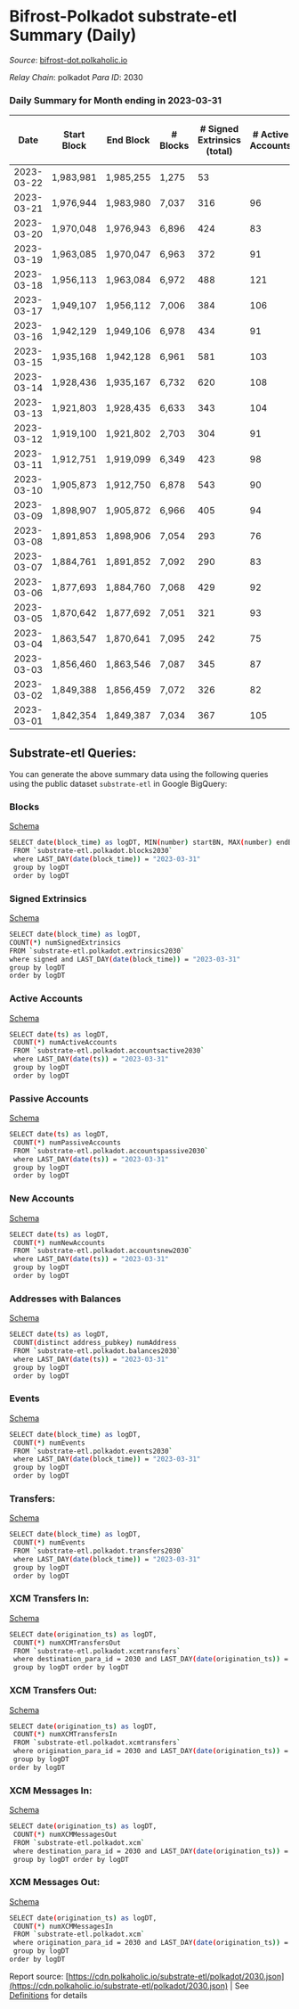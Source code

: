 # Bifrost-Polkadot substrate-etl Summary (Daily)

_Source_: [bifrost-dot.polkaholic.io](https://bifrost-dot.polkaholic.io)

*Relay Chain*: polkadot
*Para ID*: 2030



### Daily Summary for Month ending in 2023-03-31


| Date | Start Block | End Block | # Blocks  | # Signed Extrinsics (total) | # Active Accounts | # Passive | # New | # Addresses with Balances | # Events | # Transfers | # XCM Transfers In | # XCM Transfers Out | # XCM In | # XCM Out | Issues | 
| ---- | ----------- | --------- | --------  | --------------------------- | ----------------- | --------- | ----- | ------------------------- | -------- | ----------- | ------------------ | ------------------- | -------- | --------- | ------ |
| 2023-03-22 | 1,983,981 | 1,985,255 | 1,275  | 53 |  |  |  |  | 3,039 | 25 ($1,180.56) |   |   |  |  |  |
| 2023-03-21 | 1,976,944 | 1,983,980 | 7,037  | 316 | 96 | 25 | 5 | 4,002 | 17,216 | 279 ($149,418.89) | 25 ($26,509.71) | 29 ($7,735.95) | 18 | 17 |  |
| 2023-03-20 | 1,970,048 | 1,976,943 | 6,896  | 424 | 83 | 23 | 9 | 3,997 | 18,203 | 414 ($74,010.30) | 38 ($54,757.35) | 9 ($4,836.10) | 37 | 31 |  |
| 2023-03-19 | 1,963,085 | 1,970,047 | 6,963  | 372 | 91 | 25 | 4 | 3,988 | 17,711 | 347 ($22,183.93) | 33 ($2,287.56) | 16 ($5,004.22) | 33 | 36 |  |
| 2023-03-18 | 1,956,113 | 1,963,084 | 6,972  | 488 | 121 | 23 | 14 | 3,985 | 19,056 | 499 ($360,914.87) | 48 ($342,050.85) | 28 ($3,976.62) | 47 | 56 |  |
| 2023-03-17 | 1,949,107 | 1,956,112 | 7,006  | 384 | 106 | 31 | 15 | 3,973 | 18,206 | 450 ($1,356,000.20) | 56 ($978,401.36) | 21 ($70,796.85) | 54 | 37 |  |
| 2023-03-16 | 1,942,129 | 1,949,106 | 6,978  | 434 | 91 | 28 | 4 | 3,958 | 18,415 | 372 ($68,093.75) | 37 ($31,968.10) | 16 ($7,396.54) | 37 | 38 |  |
| 2023-03-15 | 1,935,168 | 1,942,128 | 6,961  | 581 | 103 | 25 | 12 | 3,954 | 19,804 | 429 ($12,545.77) | 43 ($5,400.74) | 14 ($2,189.49) | 43 | 35 |  |
| 2023-03-14 | 1,928,436 | 1,935,167 | 6,732  | 620 | 108 | 33 | 11 | 3,942 | 19,632 | 435 ($181,266.32) | 45 ($69,235.56) | 24 ($91,810.24) | 45 | 49 |  |
| 2023-03-13 | 1,921,803 | 1,928,435 | 6,633  | 343 | 104 | 28 | 13 | 3,932 | 16,866 | 348 ($25,536.97) | 46 ($15,163.78) | 20 ($8,178.43) | 46 | 39 |  |
| 2023-03-12 | 1,919,100 | 1,921,802 | 2,703  | 304 | 91 | 22 | 10 | 3,920 | 8,652 | 334 ($52,531.74) | 43 ($30,770.27) | 15 ($36,201.89) | 35 | 22 |  |
| 2023-03-11 | 1,912,751 | 1,919,099 | 6,349  | 423 | 98 | 25 | 12 | 3,910 | 17,313 | 365 ($77,901.85) | 58 ($41,636.19) | 16 ($3,735.92) | 51 | 50 |  |
| 2023-03-10 | 1,905,873 | 1,912,750 | 6,878  | 543 | 90 | 35 | 12 | 3,899 | 19,254 | 445 ($21,736.47) | 44 ($8,902.85) | 18 ($5,208.12) | 44 | 49 |  |
| 2023-03-09 | 1,898,907 | 1,905,872 | 6,966  | 405 | 94 | 27 | 12 | 3,887 | 17,982 | 419 ($29,017.00) | 46 ($15,622.28) | 37 ($11,254.28) | 46 | 56 |  |
| 2023-03-08 | 1,891,853 | 1,898,906 | 7,054  | 293 | 76 | 24 | 13 | 3,875 | 16,796 | 256 ($11,264.86) | 30 ($2,403.65) | 29 ($6,299.81) | 30 | 39 |  |
| 2023-03-07 | 1,884,761 | 1,891,852 | 7,092  | 290 | 83 | 24 | 6 | 3,863 | 16,722 | 245 ($24,332.77) | 18 ($6,260.81) | 22 ($1,062.56) | 17 | 35 |  |
| 2023-03-06 | 1,877,693 | 1,884,760 | 7,068  | 429 | 92 | 20 | 3 | 3,858 | 18,060 | 305 ($163,388.77) | 35 ($139,969.09) | 30 ($14,296.92) | 35 | 69 |  |
| 2023-03-05 | 1,870,642 | 1,877,692 | 7,051  | 321 | 93 | 19 | 10 | 3,856 | 16,963 | 230 ($28,310.36) | 28 ($23,815.55) | 23 ($1,191.51) | 27 | 47 |  |
| 2023-03-04 | 1,863,547 | 1,870,641 | 7,095  | 242 | 75 | 22 | 5 | 3,846 | 16,498 | 203 ($8,786.01) | 32 ($4,120.71) | 11 ($4,525.62) | 32 | 29 |  |
| 2023-03-03 | 1,856,460 | 1,863,546 | 7,087  | 345 | 87 | 20 | 6 | 3,841 | 17,422 | 286 ($94,203.80) | 44 ($62,956.24) | 19 ($18,856.50) | 42 | 43 |  |
| 2023-03-02 | 1,849,388 | 1,856,459 | 7,072  | 326 | 82 | 21 | 6 | 3,835 | 17,215 | 292 ($45,900.95) | 38 ($32,921.21) | 17 ($207.27) | 38 | 44 |  |
| 2023-03-01 | 1,842,354 | 1,849,387 | 7,034  | 367 | 105 | 24 | 8 | 3,830 | 17,517 | 310 ($28,047.40) | 45 ($20,711.37) | 20 ($3,841.32) | 45 | 48 |  |

## Substrate-etl Queries:
You can generate the above summary data using the following queries using the public dataset `substrate-etl` in Google BigQuery:


### Blocks 

[Schema](https://github.com/colorfulnotion/substrate-etl/blob/main/schema/blocks.json)

```bash
SELECT date(block_time) as logDT, MIN(number) startBN, MAX(number) endBN, COUNT(*) numBlocks 
 FROM `substrate-etl.polkadot.blocks2030`  
 where LAST_DAY(date(block_time)) = "2023-03-31" 
 group by logDT 
 order by logDT
```

### Signed Extrinsics 

[Schema](https://github.com/colorfulnotion/substrate-etl/blob/main/schema/extrinsics.json)

```bash
SELECT date(block_time) as logDT, 
COUNT(*) numSignedExtrinsics 
FROM `substrate-etl.polkadot.extrinsics2030`  
where signed and LAST_DAY(date(block_time)) = "2023-03-31" 
group by logDT 
order by logDT
```

### Active Accounts 

[Schema](https://github.com/colorfulnotion/substrate-etl/blob/main/schema/accountsactive.json)

```bash
SELECT date(ts) as logDT, 
 COUNT(*) numActiveAccounts 
 FROM `substrate-etl.polkadot.accountsactive2030` 
 where LAST_DAY(date(ts)) = "2023-03-31" 
 group by logDT 
 order by logDT
```

### Passive Accounts 

[Schema](https://github.com/colorfulnotion/substrate-etl/blob/main/schema/accountspassive.json)

```bash
SELECT date(ts) as logDT, 
 COUNT(*) numPassiveAccounts 
 FROM `substrate-etl.polkadot.accountspassive2030` 
 where LAST_DAY(date(ts)) = "2023-03-31" 
 group by logDT 
 order by logDT
```

### New Accounts 

[Schema](https://github.com/colorfulnotion/substrate-etl/blob/main/schema/accountsnew.json)

```bash
SELECT date(ts) as logDT, 
 COUNT(*) numNewAccounts 
 FROM `substrate-etl.polkadot.accountsnew2030` 
 where LAST_DAY(date(ts)) = "2023-03-31" 
 group by logDT
 order by logDT
```

### Addresses with Balances 

[Schema](https://github.com/colorfulnotion/substrate-etl/blob/main/schema/balances.json)

```bash
SELECT date(ts) as logDT,
 COUNT(distinct address_pubkey) numAddress 
 FROM `substrate-etl.polkadot.balances2030` 
 where LAST_DAY(date(ts)) = "2023-03-31" 
 group by logDT 
 order by logDT
```

### Events 

[Schema](https://github.com/colorfulnotion/substrate-etl/blob/main/schema/events.json)

```bash
SELECT date(block_time) as logDT, 
 COUNT(*) numEvents 
 FROM `substrate-etl.polkadot.events2030` 
 where LAST_DAY(date(block_time)) = "2023-03-31" 
 group by logDT 
 order by logDT
```

### Transfers:

[Schema](https://github.com/colorfulnotion/substrate-etl/blob/main/schema/transfers.json)

```bash
SELECT date(block_time) as logDT, 
 COUNT(*) numEvents 
 FROM `substrate-etl.polkadot.transfers2030` 
 where LAST_DAY(date(block_time)) = "2023-03-31" 
 group by logDT 
 order by logDT
```

### XCM Transfers In: 

[Schema](https://github.com/colorfulnotion/substrate-etl/blob/main/schema/xcmtransfers.json)

```bash
SELECT date(origination_ts) as logDT, 
 COUNT(*) numXCMTransfersOut 
 FROM `substrate-etl.polkadot.xcmtransfers` 
 where destination_para_id = 2030 and LAST_DAY(date(origination_ts)) = "2023-03-31" 
 group by logDT order by logDT
```

### XCM Transfers Out: 

[Schema](https://github.com/colorfulnotion/substrate-etl/blob/main/schema/xcmtransfers.json)

```bash
SELECT date(origination_ts) as logDT, 
 COUNT(*) numXCMTransfersIn 
 FROM `substrate-etl.polkadot.xcmtransfers` 
 where origination_para_id = 2030 and LAST_DAY(date(origination_ts)) = "2023-03-31" 
 group by logDT 
order by logDT
```

### XCM Messages In: 

[Schema](https://github.com/colorfulnotion/substrate-etl/blob/main/schema/xcm.json)

```bash
SELECT date(origination_ts) as logDT, 
 COUNT(*) numXCMMessagesOut 
 FROM `substrate-etl.polkadot.xcm` 
 where destination_para_id = 2030 and LAST_DAY(date(origination_ts)) = "2023-03-31" 
 group by logDT order by logDT
```

### XCM Messages Out: 

[Schema](https://github.com/colorfulnotion/substrate-etl/blob/main/schema/xcm.json)

```bash
SELECT date(origination_ts) as logDT, 
 COUNT(*) numXCMMessagesIn 
 FROM `substrate-etl.polkadot.xcm` 
 where origination_para_id = 2030 and LAST_DAY(date(origination_ts)) = "2023-03-31" 
 group by logDT 
order by logDT
```


Report source: [https://cdn.polkaholic.io/substrate-etl/polkadot/2030.json](https://cdn.polkaholic.io/substrate-etl/polkadot/2030.json) | See [Definitions](/DEFINITIONS.md) for details
